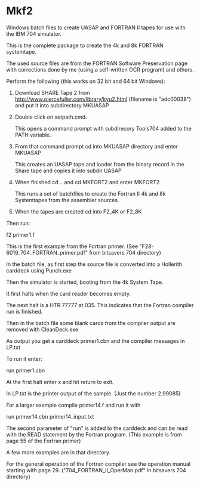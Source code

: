 # Mkf2
Windows batch files to create UASAP and FORTRAN II tapes for use with the IBM 704 simulator.

This is the complete package to create the 4k and 8k FORTRAN systemtape.

The used source files are from the FORTRAN Software Preservation page with corrections done by me 
(using a self-written OCR program) and others.

Perform the following (this works on 32 bit and 64 bit Windows):

1. Download SHARE Tape 2 from http://www.piercefuller.com/library/kyu2.html (filename is "adc00038") and put it into subdirectory MKUASAP

2. Double click on setpath.cmd. 

      This opens a command prompt with subdirecory Tools704 added to the PATH variable.
      
2. From that command prompt cd into MKUASAP directory and enter MKUASAP 

      This creates an UASAP tape and loader from the binary record in the Share tape and copies it into subdir UASAP   
      
3. When finished cd .. and cd MKFORT2 and enter MKFORT2

      This runs a set of batchfiles to create the Fortran II 4k and 8k Systemtapes from the assembler sources. 
            
4. When the tapes are created cd into F2_4K or F2_8K 

Then run:
 
f2 primer1.f
 
This is the first example from the Fortran primer. (See "F28-6019_704_FORTRAN_primer.pdf" from bitsavers 704 directory) 

In the batch file, as first step the source file is converted into a Hollerith carddeck using Punch.exe

Then the simulator is started, booting from the 4k System Tape.

It first halts when the card reader becomes empty.

The next halt is a HTR 77777 at 035. This indicates that the Fortran compiler run is finished. 

Then in the batch file some blank cards from the compiler output are removed with CleanDeck.exe

As output you get a carddeck primer1.cbn and the compiler messages in LP.txt


To run it enter:
 
run primer1.cbn
 
At the first halt enter x and hit return to exit.

In LP.txt is the printer output of the sample. (Just the number 2.99085)
 
For a larger example compile primer14.f and run it with
 
run primer14.cbn primer14_input.txt

The second parameter of "run" is added to the carddeck and can be read with the READ statement by the Fortran program.
(This example is from page 55 of the Fortran primer)

A few more examples are in that directory.

For the general operation of the Fortran compiler see the operation manual starting with page 29.
("704_FORTRAN_II_OperMan.pdf" in bitsavers 704 directory)
